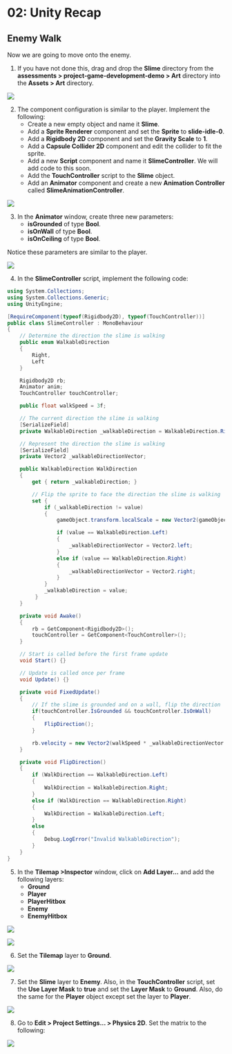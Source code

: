 # 02: Unity Recap

## Enemy Walk

Now we are going to move onto the enemy. 

1. If you have not done this, drag and drop the **Slime** directory from the **assessments > project-game-development-demo > Art** directory into the **Assets > Art** directory.

![](../resources/img/02/01-enemy-walk/01.png)

2. The component configuration is similar to the player. Implement the following:
    - Create a new empty object and name it **Slime**.
    - Add a **Sprite Renderer** component and set the **Sprite** to **slide-idle-0**.
    - Add a **Rigidbody 2D** component and set the **Gravity Scale** to **1**.
    - Add a **Capsule Collider 2D** component and edit the collider to fit the sprite.
    - Add a new **Script** component and name it **SlimeController**. We will add code to this soon.
    - Add the **TouchController** script to the **Slime** object.
    - Add an **Animator** component and create a new **Animation Controller** called **SlimeAnimationController**.

![](../resources/img/02/01-enemy-walk/02.png)

3. In the **Animator** window, create three new parameters:
    - **isGrounded** of type **Bool**.
    - **isOnWall** of type **Bool**.
    - **isOnCeiling** of type **Bool**.

Notice these parameters are similar to the player. 

![](../resources/img/02/01-enemy-walk/03.png)

4. In the **SlimeController** script, implement the following code:

```csharp
using System.Collections;
using System.Collections.Generic;
using UnityEngine;

[RequireComponent(typeof(Rigidbody2D), typeof(TouchController))]
public class SlimeController : MonoBehaviour
{
    // Determine the direction the slime is walking
    public enum WalkableDirection
    {
        Right,
        Left
    }

    Rigidbody2D rb;
    Animator anim;
    TouchController touchController;

    public float walkSpeed = 3f;

    // The current direction the slime is walking
    [SerializeField]
    private WalkableDirection _walkableDirection = WalkableDirection.Right;

    // Represent the direction the slime is walking
    [SerializeField]
    private Vector2 _walkableDirectionVector;

    public WalkableDirection WalkDirection
    {
        get { return _walkableDirection; }

        // Flip the sprite to face the direction the slime is walking
        set { 
            if (_walkableDirection != value) 
            {
                gameObject.transform.localScale = new Vector2(gameObject.transform.localScale.x * -1, gameObject.transform.localScale.y);

                if (value == WalkableDirection.Left)
                {
                    _walkableDirectionVector = Vector2.left;
                }
                else if (value == WalkableDirection.Right)
                {
                    _walkableDirectionVector = Vector2.right;
                }
            }
            _walkableDirection = value;
         }
    }

    private void Awake()
    {
        rb = GetComponent<Rigidbody2D>();
        touchController = GetComponent<TouchController>();
    }

    // Start is called before the first frame update
    void Start() {}

    // Update is called once per frame
    void Update() {}

    private void FixedUpdate() 
    {
        // If the slime is grounded and on a wall, flip the direction
        if(touchController.IsGrounded && touchController.IsOnWall)
        {
            FlipDirection();
        }

        rb.velocity = new Vector2(walkSpeed * _walkableDirectionVector.x, rb.velocity.y);
    }

    private void FlipDirection()
    {
        if (WalkDirection == WalkableDirection.Left)
        {
            WalkDirection = WalkableDirection.Right;
        }
        else if (WalkDirection == WalkableDirection.Right)
        {
            WalkDirection = WalkableDirection.Left;
        }
        else 
        {
            Debug.LogError("Invalid WalkableDirection");
        }
    }
}
```

5. In the **Tilemap >Inspector** window, click on **Add Layer...** and add the following layers:
    - **Ground**
    - **Player**
    - **PlayerHitbox**
    - **Enemy**
    - **EnemyHitbox**

![](../resources/img/02/01-enemy-walk/04.png)

![](../resources/img/02/01-enemy-walk/05.png)

6. Set the **Tilemap** layer to **Ground**.

![](../resources/img/02/01-enemy-walk/06.png)

7. Set the **Slime** layer to **Enemy**. Also, in the **TouchController** script, set the **Use Layer Mask** to **true** and set the **Layer Mask** to **Ground**. Also, do the same for the **Player** object except set the layer to **Player**.

![](../resources/img/02/01-enemy-walk/07.png)

8. Go to **Edit > Project Settings... > Physics 2D**. Set the matrix to the following:

![](../resources/img/02/01-enemy-walk/08.png)